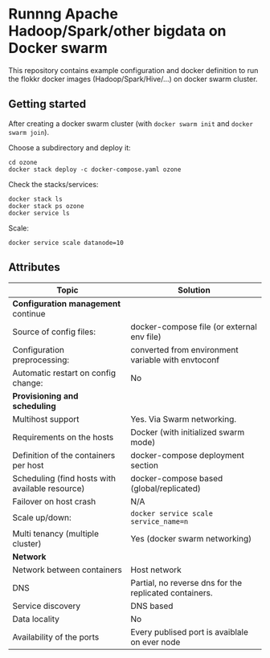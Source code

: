 # Runnng Apache Hadoop/Spark/other bigdata on Docker swarm

This repository contains example configuration and docker definition to run the flokkr docker images (Hadoop/Spark/Hive/...) on docker swarm cluster. 

## Getting started

After creating a docker swarm cluster (with `docker swarm init` and `docker swarm join`).

Choose a subdirectory and deploy it:

```
cd ozone
docker stack deploy -c docker-compose.yaml ozone
```

Check the stacks/services:

```
docker stack ls
docker stack ps ozone
docker service ls
```

Scale:

```
docker service scale datanode=10
```

## Attributes
| Topic                                    | Solution                                                   |
| ---------------------------------------- | ---------------------------------------------------------- |
| __Configuration management__ continue    |                                                            |
| Source of config files:                  | docker-compose file (or external env file)                 |
| Configuration preprocessing:             | converted from environment variable with envtoconf         |
| Automatic restart on config change:      | No                                                         |
| __Provisioning and scheduling__          |                                                            |
| Multihost support                        | Yes. Via Swarm networking.                                 |
| Requirements on the hosts                | Docker (with initialized swarm mode)                       |
| Definition of the containers per host    | docker-compose deployment section                          |
| Scheduling (find hosts with available resource) | docker-compose based (global/replicated)            |
| Failover on host crash                   | N/A                                                        |
| Scale up/down:                           | `docker service scale service_name=n`                      |
| Multi tenancy (multiple cluster)         | Yes (docker swarm networking)                              |
| __Network__                              |                                                            |
| Network between containers               | Host network                                               |
| DNS                                      | Partial, no reverse dns for the replicated containers.     |
| Service discovery                        | DNS based                                                  |
| Data locality                            | No                                                         |
| Availability of the ports                | Every publised port is avaiblale on ever node              |
